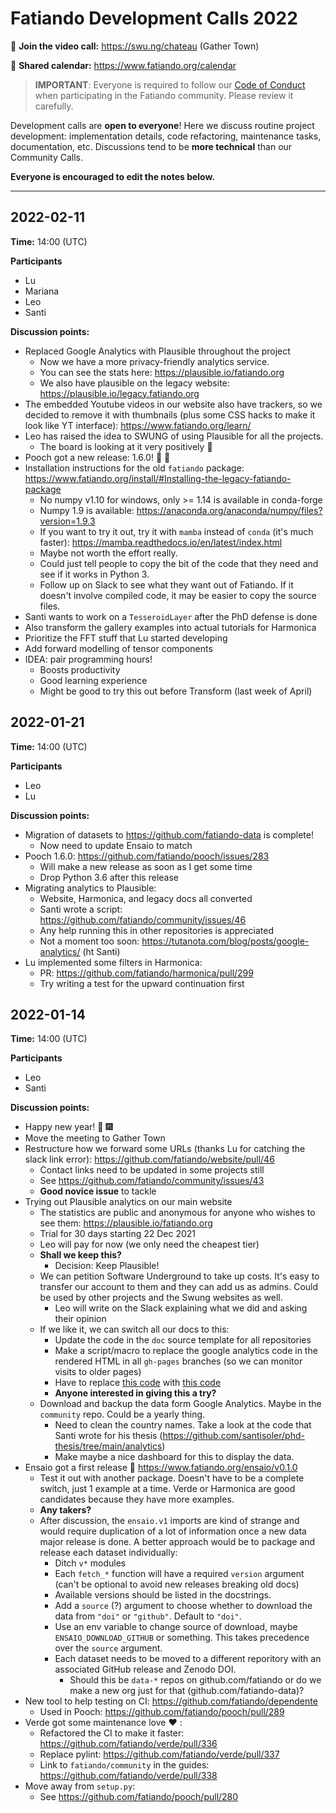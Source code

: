 # Fatiando Development Calls 2022

📱 **Join the video call:** https://swu.ng/chateau (Gather Town)

📅 **Shared calendar:** https://www.fatiando.org/calendar

> **IMPORTANT**: Everyone is required to follow our 
> [Code of Conduct](https://github.com/fatiando/community/blob/main/CODE_OF_CONDUCT.md)
> when participating in the Fatiando community. Please review it carefully.

Development calls are **open to everyone**! Here we discuss routine project development: implementation details, code refactoring, maintenance tasks, documentation, etc. Discussions tend to be **more technical** than our Community Calls.

**Everyone is encouraged to edit the notes below.**

--------------------------------------------------------------

## 2022-02-11

**Time:** 14:00 (UTC)

**Participants** 

- Lu
- Mariana
- Leo
- Santi

**Discussion points:**

- Replaced Google Analytics with Plausible throughout the project
    - Now we have a more privacy-friendly analytics service.
    - You can see the stats here: https://plausible.io/fatiando.org
    - We also have plausible on the legacy website: https://plausible.io/legacy.fatiando.org
- The embedded Youtube videos in our website also have trackers, so we decided to remove it with thumbnails (plus some CSS hacks to make it look like YT interface): https://www.fatiando.org/learn/
- Leo has raised the idea to SWUNG of using Plausible for all the projects.
    - The board is looking at it very positively :tada:
- Pooch got a new release: 1.6.0! :rocket: :clinking_glasses: 
- Installation instructions for the old `fatiando` package: https://www.fatiando.org/install/#Installing-the-legacy-fatiando-package
    - No numpy v1.10 for windows, only >= 1.14 is available in conda-forge
    - Numpy 1.9 is available: https://anaconda.org/anaconda/numpy/files?version=1.9.3
    - If you want to try it out, try it with `mamba` instead of `conda` (it's much faster): https://mamba.readthedocs.io/en/latest/index.html
    - Maybe not worth the effort really. 
    - Could just tell people to copy the bit of the code that they need and see if it works in Python 3.
    - Follow up on Slack to see what they want out of Fatiando. If it doesn't involve compiled code, it may be easier to copy the source files.
- Santi wants to work on a `TesseroidLayer` after the PhD defense is done
- Also transform the gallery examples into actual tutorials for Harmonica
- Prioritize the FFT stuff that Lu started developing
- Add forward modelling of tensor components
- IDEA: pair programming hours!
    - Boosts productivity
    - Good learning experience
    - Might be good to try this out before Transform (last week of April)

## 2022-01-21

**Time:** 14:00 (UTC)

**Participants** 

* Leo
* Lu

**Discussion points:**

* Migration of datasets to https://github.com/fatiando-data is complete!
    * Now need to update Ensaio to match
* Pooch 1.6.0: https://github.com/fatiando/pooch/issues/283
    * Will make a new release as soon as I get some time
    * Drop Python 3.6 after this release
* Migrating analytics to Plausible:
    * Website, Harmonica, and legacy docs all converted
    * Santi wrote a script: https://github.com/fatiando/community/issues/46
    * Any help running this in other repositories is appreciated
    * Not a moment too soon: https://tutanota.com/blog/posts/google-analytics/ (ht Santi)
* Lu implemented some filters in Harmonica:
    * PR: https://github.com/fatiando/harmonica/pull/299
    * Try writing a test for the upward continuation first

## 2022-01-14

**Time:** 14:00 (UTC)

**Participants** 

* Leo
* Santi

**Discussion points:**

* Happy new year! :confetti_ball: :fireworks: 
* Move the meeting to Gather Town
* Restructure how we forward some URLs (thanks Lu for catching the slack link error): https://github.com/fatiando/website/pull/46
    * Contact links need to be updated in some projects still
    * See https://github.com/fatiando/community/issues/43
    * **Good novice issue** to tackle
* Trying out Plausible analytics on our main website
    * The statistics are public and anonymous for anyone who wishes to see them: https://plausible.io/fatiando.org
    * Trial for 30 days starting 22 Dec 2021
    * Leo will pay for now (we only need the cheapest tier)
    * **Shall we keep this?**
        * Decision: Keep Plausible! 
    * We can petition Software Underground to take up costs. It's easy to transfer our account to them and they can add us as admins. Could be used by other projects and the Swung websites as well.
        * Leo will write on the Slack explaining what we did and asking their opinion
    * If we like it, we can switch all our docs to this:
        * Update the code in the `doc` source template for all repositories
        * Make a script/macro to replace the google analytics code in the rendered HTML in all `gh-pages` branches (so we can monitor visits to older pages)
        * Have to replace [this code](https://github.com/fatiando/website/blob/6bf54d6172ecebc33f28ee2da681dc80ab36b28d/_templates/layout.html#L43) with [this code](https://github.com/fatiando/website/blob/6bf54d6172ecebc33f28ee2da681dc80ab36b28d/_templates/layout.html#L56)
        * **Anyone interested in giving this a try?**
    * Download and backup the data form Google Analytics. Maybe in the `community` repo. Could be a yearly thing.
        * Need to clean the country names. Take a look at the code that Santi wrote for his thesis (https://github.com/santisoler/phd-thesis/tree/main/analytics)
        * Make maybe a nice dashboard for this to display the data.
* Ensaio got a first release :tada: https://www.fatiando.org/ensaio/v0.1.0
    * Test it out with another package. Doesn't have to be a complete switch, just 1 example at a time. Verde or Harmonica are good candidates because they have more examples.
    * **Any takers?**
    * After discussion, the `ensaio.v1` imports are kind of strange and would require duplication of a lot of information once a new data major release is done. A better approach would be to package and release each dataset individually:
        * Ditch `v*` modules
        * Each `fetch_*` function will have a required `version` argument (can't be optional to avoid new releases breaking old docs)
        * Available versions should be listed in the docstrings.
        * Add a `source` (?) argument to choose whether to download the data from `"doi"` or `"github"`. Default to `"doi"`.
        * Use an env variable to change source of download, maybe `ENSAIO_DOWNLOAD_GITHUB` or something. This takes precedence over the `source` argument.
        * Each dataset needs to be moved to a different reporitory with an associated GitHub release and Zenodo DOI.
            * Should this be `data-*` repos on github.com/fatiando or do we make a new org just for that (github.com/fatiando-data)?
* New tool to help testing on CI: https://github.com/fatiando/dependente
    * Used in Pooch: https://github.com/fatiando/pooch/pull/289
* Verde got some maintenance love :heart: :
    * Refactored the CI to make it faster: https://github.com/fatiando/verde/pull/336
    * Replace pylint: https://github.com/fatiando/verde/pull/337
    * Link to `fatiando/community` in the guides: https://github.com/fatiando/verde/pull/338
* Move away from `setup.py`:
    * See https://github.com/fatiando/pooch/pull/280